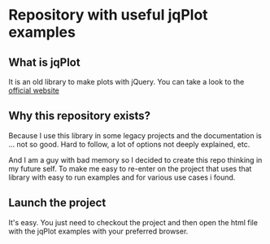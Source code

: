 # Repository with useful jqPlot examples

## What is jqPlot
It is an old library to make plots with jQuery. You can take a look to the [official website](http://www.jqplot.com/)

## Why this repository exists?
Because I use this library in some legacy projects and the documentation is ... not so good. Hard to follow, a lot of options not deeply explained, etc.

And I am a guy with bad memory so I decided to create this repo thinking in my future self. To make me easy to re-enter on
the project that uses that library with easy to run examples and for various use cases i found.

## Launch the project
It's easy. You just need to checkout the project and then open the html file with the jqPlot examples with your preferred browser.
